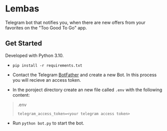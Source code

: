 # Lembas
Telegram bot that notifies you, when there are new offers from your favorites on the "Too Good To Go" app.

## Get Started
Developed with Python 3.10.

+ `pip install -r requirements.txt`

+ Contact the Telegram [BotFather](https://telegram.me/BotFather) and create a new Bot.
In this process you will recieve an access token.

+ In the poroject directory create an new file called `.env` with the following content:
> .env
> ```
> telegram_access_token=<your telegram access token>
> ```


+ Run `python bot.py` to start the bot.